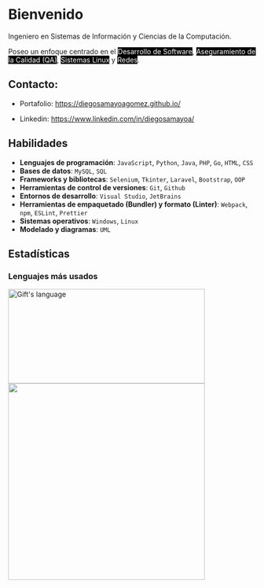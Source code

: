 # Bienvenido

Ingeniero en Sistemas de Información y Ciencias de la Computación.

[comment]: <Mi enfoque se centra en el `Desarrollo de Software`, `Aseguramiento de la Calidad (QA)`, `Sistemas Linux` y `redes`.>

Poseo un enfoque centrado en el <mark style="background-color: black; color: white">Desarrollo de Software</mark>, <mark style="background-color: black; color: white">Aseguramiento de la Calidad (QA)</mark>, <mark style="background-color: black; color: white">Sistemas Linux</mark> y <mark style="background-color: black; color: white">Redes</mark>.

## Contacto:

- Portafolio: https://diegosamayoagomez.github.io/
- Linkedin: https://www.linkedin.com/in/diegosamayoa/

  [comment]: <Agregar enlace a portafolio>
  [comment]: <Agregar enlace a linkedin>

## Habilidades

- **Lenguajes de programación**: `JavaScript`, `Python`, `Java`, `PHP`, `Go`, `HTML`, `CSS`
- **Bases de datos**: `MySQL`, `SQL`
- **Frameworks y bibliotecas**: `Selenium`, `Tkinter`, `Laravel`, `Bootstrap`, `OOP`
- **Herramientas de control de versiones**: `Git`, `Github`
- **Entornos de desarrollo**: `Visual Studio`, `JetBrains`
- **Herramientas de empaquetado (Bundler) y formato (Linter)**: `Webpack`, `npm`, `ESLint`, `Prettier`
- **Sistemas operativos**: `Windows`, `Linux`
- **Modelado y diagramas**: `UML`

## Estadísticas

### Lenguajes más usados

 <div>
  <img src="https://github-readme-stats.vercel.app/api/top-langs?username=DiegoSamayoaGomez&langs_count=10&show_icons=true&locale=en&layout=compact&theme=light" alt="Gift's language" height="192px"  width="400px"/>
  <img src="https://github-readme-streak-stats.herokuapp.com?user=DiegoSamayoaGomez&theme=dark&hide_border=true" width="400">
</div>

